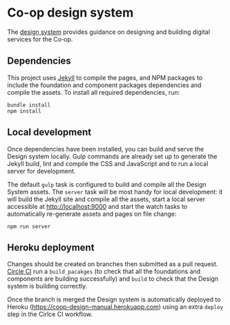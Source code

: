# Co-op design system
The [design system](http://coop.co.uk/designsystem) provides guidance on designing and building digital services for the Co‑op.

## Dependencies
This project uses [Jekyll](http://jekyllrb.com/) to compile the pages, and NPM packages to include the foundation and component packages dependencies and compile the assets. To install all required dependencies, run:

```
bundle install
npm install
```

## Local development
Once dependencies have been installed, you can build and serve the Design system locally. Gulp commands are already set up to generate the Jekyll build, lint and compile the CSS and JavaScript and to run a local server for development.

The default `gulp` task is configured to build and compile all the Design System assets. The `server` task will be most handy for local development: it will build the Jekyll site and compile all the assets, start a local server accessible at <http://localhost:9000> and start the watch tasks to automatically re-generate assets and pages on file change:

```
npm run server
```

## Heroku deployment
Changes should be created on branches then submitted as a pull request. [Circle CI](https://circleci.com/gh/coopdigital/workflows/coop-frontend) run a `build_pacakges` (to check that all the foundations and components are building successfully) and `build` to check that the Design system is building correctly.

Once the branch is merged the Design system is automatically deployed to Heroku (<https://coop-design-manual.herokuapp.com>)  using an extra `deploy` step in the Cirlce CI workflow.
